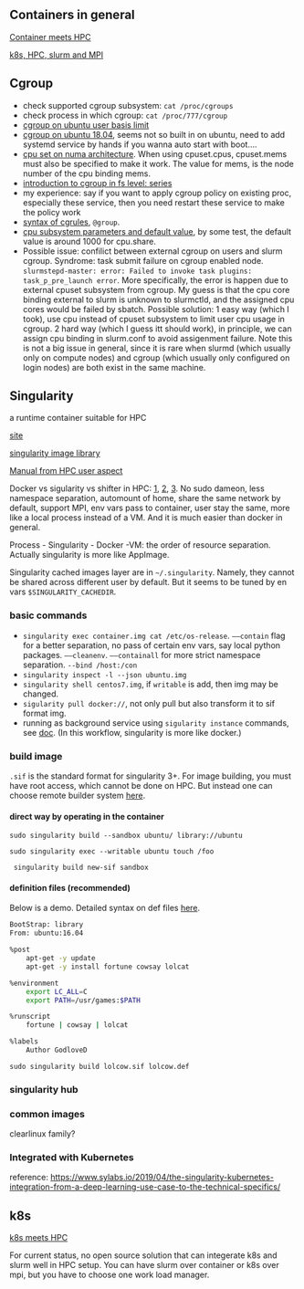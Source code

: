 ## Containers in general

[Container meets HPC](https://medium.com/@ople/containers-meet-hpc-2aab7aa2d54a)

[k8s, HPC, slurm and MPI](https://www.stackhpc.com/k8s-mpi.html)

## Cgroup

- check supported cgroup subsystem: `cat /proc/cgroups`
- check process in which cgroup: `cat /proc/777/cgroup`
- [cgroup on ubuntu user basis limit](http://www.litrin.net/2016/11/18/ubuntu%E5%9F%BA%E4%BA%8E%E7%94%A8%E6%88%B7%E7%9A%84cgroup%E8%AE%BE%E7%BD%AE/)
- [cgroup on ubuntu 18.04](https://www.paranoids.at/cgroup-ubuntu-18-04-howto/), seems not so built in on ubuntu, need to add systemd service by hands if you wanna auto start with boot….
- [cpu set on numa architecture](https://www.cnblogs.com/shishaochen/p/9735114.html). When using cpuset.cpus, cpuset.mems must also be specified to make it work. The value for mems, is the node number of the cpu binding mems.
- [introduction to cgroup in fs level: series](https://segmentfault.com/a/1190000006917884)
- my experience: say if you want to apply cgroup policy on existing proc, especially these service, then you need restart these service to make the policy work
- [syntax of cgrules](https://access.redhat.com/documentation/zh-cn/red_hat_enterprise_linux/7/html/resource_management_guide/sec-moving_a_process_to_a_control_group), `@group`.
- [cpu subsystem parameters and default value](https://access.redhat.com/documentation/en-us/red_hat_enterprise_linux/6/html/resource_management_guide/sec-cpu), by some test, the default value is around 1000 for cpu.share.
- Possible issue: confilict between external cgroup on users and slurm cgroup. Syndrome: task submit failure on cgroup enabled node. `slurmstepd-master: error: Failed to invoke task plugins: task_p_pre_launch error`. More specifically, the error is happen due to external cpuset subsystem from cgroup. My guess is that the cpu core binding external to slurm is unknown to slurmctld, and the assigned cpu cores would be failed by sbatch. Possible solution: 1 easy way (which I took), use cpu instead of cpuset subsystem to limit user cpu usage in cgroup. 2 hard way (which I guess itt should work), in principle, we can assign cpu binding in slurm.conf to avoid assigenment failure. Note this is not a big issue in general, since it is rare when slurmd (which usually only on compute nodes) and cgroup (which usually only configured on login nodes) are both exist in the same machine.

## Singularity

a runtime container suitable for HPC

[site](http://singularity.lbl.gov/)

[singularity image library](https://cloud.sylabs.io/library)

[Manual from HPC user aspect](https://www.nsc.liu.se/support/singularity/)

Docker vs sigularity vs shifter in HPC: [1](https://geekyap.blogspot.com/2016/11/docker-vs-singularity-vs-shifter-in-hpc.html), [2](https://tin6150.github.io/psg/blogger_container_hpc.html), [3](https://www.sylabs.io/2018/04/singularity-compatibility-with-docker-containers/). No sudo dameon, less namespace separation, automount of home, share the same network by default, support MPI, env vars pass to container, user stay the same, more like a local process instead of a VM. And it is much easier than docker in general.

Process - Singularity - Docker -VM: the order of resource separation. Actually singularity is more like AppImage.

Singularity cached images layer are in `~/.singularity`. Namely, they cannot be shared across different user by default. But it seems to be tuned by en vars `$SINGULARITY_CACHEDIR`.

### basic commands

* `singularity exec container.img cat /etc/os-release`. `––contain` flag for a better separation, no pass of certain env vars, say local python packages. `––cleanenv`. `––containall` for more strict namespace separation. `--bind /host:/con`
* `singularity inspect -l --json ubuntu.img`
* `singularity shell centos7.img`, if `writable` is add, then img may be changed.
* `sigularity pull docker://`, not only pull but also transform it to sif format img.
* running as background service using `sigularity instance` commands, see [doc](https://www.sylabs.io/guides/3.2/user-guide/running_services.html). (In this workflow, singularity is more like docker.)

### build image

`.sif` is the standard format for singularity 3+. For image building, you must have root access, which cannot be done on HPC. But instead one can choose remote builder system [here](https://cloud.sylabs.io/builder).

#### direct way by operating in the container

`sudo singularity build --sandbox ubuntu/ library://ubuntu`

`sudo singularity exec --writable ubuntu touch /foo`

` singularity build new-sif sandbox`

#### definition files (recommended)

Below is a demo. Detailed syntax on def files [here](https://www.sylabs.io/guides/3.2/user-guide/definition_files.html).

```bash
BootStrap: library
From: ubuntu:16.04

%post
    apt-get -y update
    apt-get -y install fortune cowsay lolcat

%environment
    export LC_ALL=C
    export PATH=/usr/games:$PATH

%runscript
    fortune | cowsay | lolcat

%labels
    Author GodloveD
```

`sudo singularity build lolcow.sif lolcow.def`

### singularity hub

### common images

clearlinux family?

### Integrated with Kubernetes

reference: <https://www.sylabs.io/2019/04/the-singularity-kubernetes-integration-from-a-deep-learning-use-case-to-the-technical-specifics/>

## k8s

[k8s meets HPC](https://kubernetes.io/blog/2017/08/kubernetes-meets-high-performance/)

For current status, no open source solution that can integerate k8s and slurm well in HPC setup. You can have slurm over container or k8s over mpi, but you have to choose one work load manager.